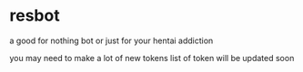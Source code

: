 # resbot

a good for nothing bot
or just for your hentai addiction

you may need to make a lot of new tokens list of token will be updated soon
